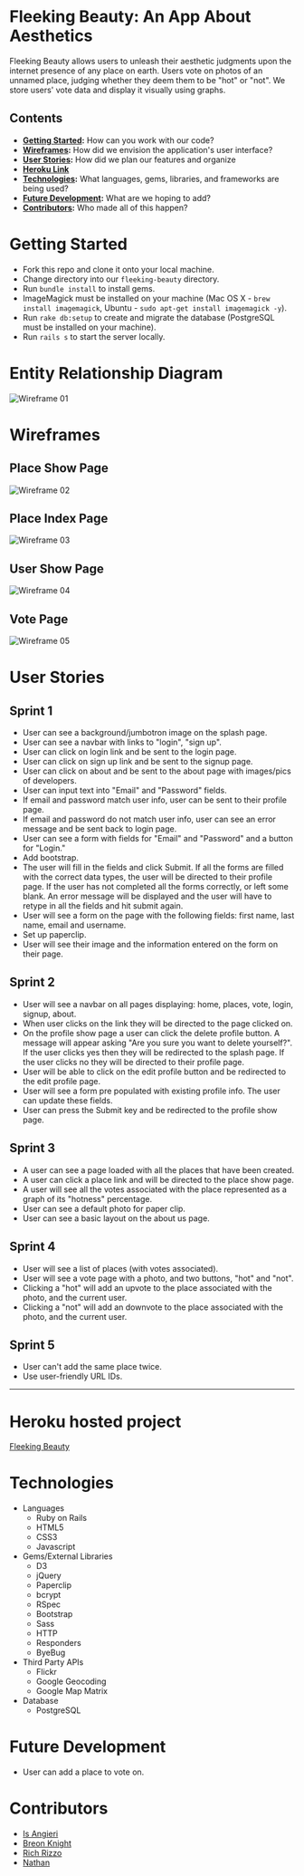 # Fleeking Beauty: An App About Aesthetics
Fleeking Beauty allows users to unleash their aesthetic judgments upon the internet presence of any place on earth.
Users vote on photos of an unnamed place, judging whether they deem them to be "hot" or "not". We store users' vote data and display it visually using graphs.

## Contents
* **[Getting Started](#getting-started):** How can you work with our code?
* **[Wireframes](#wireframes):** How did we envision the application's user interface?
* **[User Stories](#user-stories):** How did we plan our features and organize 
* **[Heroku Link](#heroku-hosted-project)**
* **[Technologies](#technologies):** What languages, gems, libraries, and frameworks are being used?
* **[Future Development](#future-development):** What are we hoping to add?
* **[Contributors](#contributors):** Who made all of this happen?

# Getting Started
* Fork this repo and clone it onto your local machine.
* Change directory into our `fleeking-beauty` directory.
* Run `bundle install` to install gems.
* ImageMagick must be installed on your machine (Mac OS X - `brew install imagemagick`, Ubuntu - `sudo apt-get install imagemagick -y`).
* Run `rake db:setup` to create and migrate the database (PostgreSQL must be installed on your machine).
* Run `rails s` to start the server locally.


# Entity Relationship Diagram

![Wireframe 01](https://github.com/BreonKnight/fleeking_beauty/blob/master/app/assets/images/entity-relationship-diagram.png?raw=true)

# Wireframes

## Place Show Page
![Wireframe 02](https://github.com/BreonKnight/fleeking_beauty/blob/master/app/assets/images/place-show.png?raw=true)

## Place Index Page
![Wireframe 03](https://github.com/BreonKnight/fleeking_beauty/blob/master/app/assets/images/places-index.png?raw=true)

## User Show Page
![Wireframe 04](https://github.com/BreonKnight/fleeking_beauty/blob/master/app/assets/images/user-show.png?raw=true)

## Vote Page
![Wireframe 05](https://github.com/BreonKnight/fleeking_beauty/blob/master/app/assets/images/vote.png?raw=true)

# User Stories

## Sprint 1

* User can see a background/jumbotron image on the splash page.
* User can see a navbar with links to "login", "sign up".
* User can click on login link and be sent to the login page.
* User can click on sign up link and be sent to the signup page.
* User can click on about and be sent to the about page with images/pics of developers.
* User can input text into "Email" and "Password" fields.
* If email and password match user info, user can be sent to their profile page.
* If email and password do not match user info, user can see an error message and be sent back to login page.
* User can see a form with fields for "Email" and "Password" and a button for "Login."
* Add bootstrap.
* The user will fill in the fields and click Submit. If all the forms are filled with the correct data types, the user will be directed to their profile page. If the user has not completed all the forms correctly, or left some blank. An error message will be displayed and the user will have to retype in all the fields and hit submit again.
* User will see a form on the page with the following fields: first name, last name, email and username.
* Set up paperclip.
* User will see their image and the information entered on the form on their page.

## Sprint 2

* User will see a navbar on all pages displaying: home, places, vote, login, signup, about.
* When user clicks on the link they will be directed to the page clicked on.
* On the profile show page a user can click the delete profile button. A message will appear asking "Are you sure you want to delete yourself?". If the user clicks yes then they will be redirected to the splash page. If the user clicks no they will be directed to their profile page.
* User will be able to click on the edit profile button and be redirected to the edit profile page.
* User will see a form pre populated with existing profile info. The user can update these fields.
* User can press the Submit key and be redirected to the profile show page.

## Sprint 3

* A user can see a page loaded with all the places that have been created.
* A user can click a place link and will be directed to the place show page.
* A user will see all the votes associated with the place represented as a graph of its "hotness" percentage.
* User can see a default photo for paper clip.
* User can see a basic layout on the about us page.

## Sprint 4

* User will see a list of places (with votes associated).
* User will see a vote page with a photo, and two buttons, "hot" and "not".
* Clicking a "hot" will add an upvote to the place associated with the photo, and the current user.
* Clicking a "not" will add an downvote to the place associated with the photo, and the current user.

## Sprint 5

* User can't add the same place twice.
* Use user-friendly URL IDs.

---

# Heroku hosted project
[Fleeking Beauty](http://fleetingbeauty.herokuapp.com/ "Fleeking Beauty")

# Technologies
* Languages
	* Ruby on Rails
	* HTML5
	* CSS3
	* Javascript
* Gems/External Libraries
	* D3
	* jQuery
	* Paperclip
	* bcrypt
	* RSpec
	* Bootstrap
	* Sass
	* HTTP
	* Responders
	* ByeBug
* Third Party APIs
	* Flickr
	* Google Geocoding
	* Google Map Matrix
* Database
	*  PostgreSQL

# Future Development
* User can add a place to vote on.

# Contributors
* <a href="https://github.com/isangieri" target="_blank">Is Angieri</a>
* <a href="https://github.com/breonknight" target="_blank">Breon Knight</a>
* <a href="https://github.com/bw-giraffe" target="_blank">Rich Rizzo</a>
* <a href="https://github.com/anonym0us3" target="_blank">Nathan</a>
